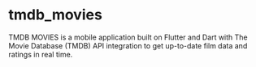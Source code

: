 # tmdb_movies
TMDB MOVIES is a mobile application built on Flutter and Dart with The Movie Database (TMDB) API integration to get up-to-date film data and ratings in real time.
